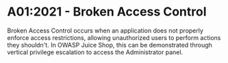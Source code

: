 # A01:2021 - Broken Access Control

Broken Access Control occurs when an application does not properly enforce access restrictions, allowing unauthorized users to perform actions they shouldn't. In OWASP Juice Shop, this can be demonstrated through vertical privilege escalation to access the Administrator panel.

